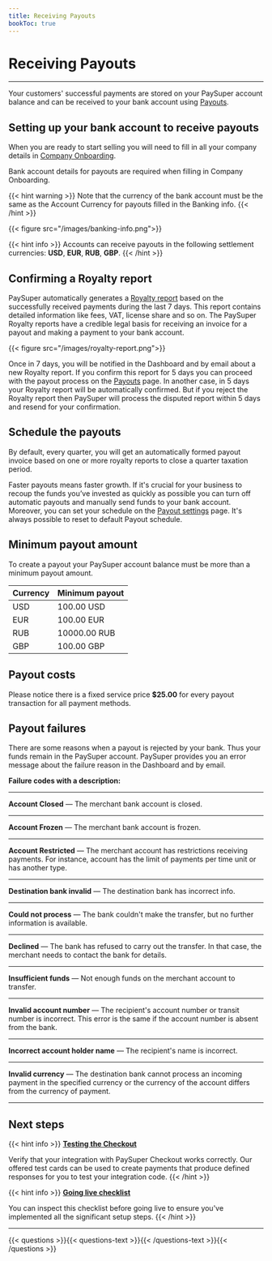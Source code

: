 ```yaml
---
title: Receiving Payouts
bookToc: true
---
```


# Receiving Payouts
***

Your customers' successful payments are stored on your PaySuper account balance and can be received to your bank account using [Payouts](https://dashboard.pay.super.com/payouts).

## Setting up your bank account to receive payouts

When you are ready to start selling you will need to fill in all your company details in [Company Onboarding](https://dashboard.pay.super.com/company).

Bank account details for payouts are required when filling in Company Onboarding.

{{< hint warning >}}
Note that the currency of the bank account must be the same as the Account Currency for payouts filled in the Banking info.
{{< /hint >}}

{{< figure src="/images/banking-info.png">}}

{{< hint info >}}
Accounts can receive payouts in the following settlement currencies: **USD**, **EUR**, **RUB**, **GBP**.
{{< /hint >}}

## Confirming a Royalty report

PaySuper automatically generates a [Royalty report](https://dashboard.pay.super.com/reports) based on the successfully received payments during the last 7 days. This report contains detailed information like fees, VAT, license share and so on. The PaySuper Royalty reports have a credible legal basis for receiving an invoice for a payout and making a payment to your bank account.

{{< figure src="/images/royalty-report.png">}}

Once in 7 days, you will be notified in the Dashboard and by email about a new Royalty report. If you confirm this report for 5 days you can proceed with the payout process on the [Payouts](https://dashboard.pay.super.com/payouts) page. In another case, in 5 days your Royalty report will be automatically confirmed. But if you reject the Royalty report then PaySuper will process the disputed report within 5 days and resend for your confirmation.

## Schedule the payouts

By default, every quarter, you will get an automatically formed payout invoice based on one or more royalty reports to close a quarter taxation period.

Faster payouts means faster growth. If it's crucial for your business to recoup the funds you’ve invested as quickly as possible you can turn off automatic payouts and manually send funds to your bank account. Moreover, you can set your schedule on the [Payout settings](ССЫЛКА) page. It's always possible to reset to default Payout schedule.

## Minimum payout amount

To create a payout your PaySuper account balance must be more than a minimum payout amount.

Currency|Minimum payout
---|---
USD|100.00 USD
EUR|100.00 EUR
RUB|10000.00 RUB
GBP|100.00 GBP

## Payout costs

Please notice there is a fixed service price **$25.00** for every payout transaction for all payment methods.

## Payout failures

There are some reasons when a payout is rejected by your bank. Thus your funds remain in the PaySuper account. PaySuper provides you an error message about the failure reason in the Dashboard and by email.

**Failure codes with a description:**

---

**Account Closed** — The merchant bank account is closed.

---

**Account Frozen** — The merchant bank account is frozen.

---

**Account Restricted** — The merchant account has restrictions receiving payments. For instance, account has the limit of payments per time unit or has another type.

---

**Destination bank invalid** — The destination bank has incorrect info.

---

**Could not process** — The bank couldn't make the transfer, but no further information is available.

---

**Declined** — The bank has refused to carry out the transfer. In that case, the merchant needs to contact the bank for details.

---

**Insufficient funds** — Not enough funds on the merchant account to transfer.

---

**Invalid account number** — The recipient's account number or transit number is incorrect. This error is the same if the account number is absent from the bank.

---

**Incorrect account holder name** — The recipient's name is incorrect.

---

**Invalid currency** — The destination bank cannot process an incoming payment in the specified currency or the currency of the account differs from the currency of payment.

***

## Next steps

{{< hint info >}}
[**Testing the Checkout**](/docs/payments/testing/)

Verify that your integration with PaySuper Checkout works correctly. Our offered test cards can be used to create payments that produce defined responses for you to test your integration code.
{{< /hint >}}

{{< hint info >}}
[**Going live checklist**](/docs/payments/live/)

You can inspect this checklist before going live to ensure you've implemented all the significant setup steps.
{{< /hint >}}

***

{{< questions >}}{{< questions-text >}}{{< /questions-text >}}{{< /questions >}}